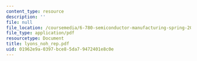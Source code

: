 ```yaml
---
content_type: resource
description: ''
file: null
file_location: /coursemedia/6-780-semiconductor-manufacturing-spring-2003/01962e9a0397bce85da79472401e8c0e_lyons_noh_rep.pdf
file_type: application/pdf
resourcetype: Document
title: lyons_noh_rep.pdf
uid: 01962e9a-0397-bce8-5da7-9472401e8c0e
---
```

